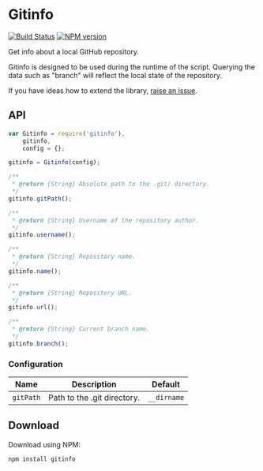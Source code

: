 # Gitinfo

[![Build Status](https://travis-ci.org/gajus/gitinfo.png?branch=master)](https://travis-ci.org/gajus/gitinfo)
[![NPM version](https://badge.fury.io/js/gitinfo.svg)](http://badge.fury.io/js/gitinfo)

Get info about a local GitHub repository.

Gitinfo is designed to be used during the runtime of the script. Querying the data such as "branch" will reflect the local state of the repository.

If you have ideas how to extend the library, [raise an issue](https://github.com/gajus/gitinfo/issues).

## API

```js
var Gitinfo = require('gitinfo'),
    gitinfo,
    config = {};

gitinfo = Gitinfo(config);

/**
 * @return {String} Absolute path to the .git/ directory.
 */
gitinfo.gitPath();

/**
 * @return {String} Username of the repository author.
 */
gitinfo.username();

/**
 * @return {String} Repository name.
 */
gitinfo.name();

/**
 * @return {String} Repository URL.
 */
gitinfo.url();

/**
 * @return {String} Current branch name.
 */
gitinfo.branch();
```

### Configuration

| Name | Description | Default |
| --- | --- | --- |
| `gitPath` | Path to the .git directory. | `__dirname` |

## Download

Download using NPM:

```sh
npm install gitinfo
```